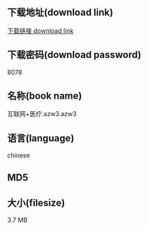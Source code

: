## 下载地址(download link)
[下载链接 download link](https://tutu365.netlify.app/?s=%E4%BA%92%E8%81%94%E7%BD%91%2B%E5%8C%BB%E7%96%97.azw3)

## 下载密码(download password)
8078

## 名称(book name)
互联网+医疗.azw3.azw3

## 语言(language)
chinese

## MD5


## 大小(filesize)
3.7 MB
